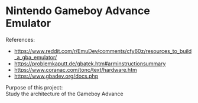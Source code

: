 # Nintendo Gameboy Advance Emulator

References:
- https://www.reddit.com/r/EmuDev/comments/cfy60z/resources_to_build_a_gba_emulator/
- https://problemkaputt.de/gbatek.htm#arminstructionsummary
- https://www.coranac.com/tonc/text/hardware.htm
- https://www.gbadev.org/docs.php

Purpose of this project:\
Study the architecture of the Gameboy Advance
